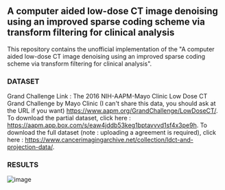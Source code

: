 ## A computer aided low-dose CT image denoising using an improved sparse coding scheme via transform filtering for clinical analysis

This repository contains the unofficial implementation of the "A computer aided low-dose CT image denoising using an improved sparse coding scheme via transform filtering for clinical analysis".

### DATASET

Grand Challenge Link : The 2016 NIH-AAPM-Mayo Clinic Low Dose CT Grand Challenge by Mayo Clinic (I can't share this data, you should ask at the URL if you want)
https://www.aapm.org/GrandChallenge/LowDoseCT/.
To download the partial dataset, click here : https://aapm.app.box.com/s/eaw4jddb53keg1bptavvvd1sf4x3pe9h.
To download the full dataset (note : uploading a agreement is required), click here : https://www.cancerimagingarchive.net/collection/ldct-and-projection-data/.

### RESULTS

![image](https://github.com/user-attachments/assets/02e245ba-de38-443a-bca2-1efa735af02f)


            
